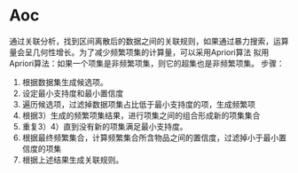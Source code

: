 # Aoc
通过关联分析，找到区间离散后的数据之间的关联规则，如果通过暴力搜索，运算量会呈几何性增长。为了减少频繁项集的计算量，可以采用Apriori算法
拟用Apriori算法：如果一个项集是非频繁项集，则它的超集也是非频繁项集。
步骤：
1)	根据数据集生成候选项。
2)	设定最小支持度和最小置信度
3)	遍历候选项，过滤掉数据项集占比低于最小支持度的项，生成频繁项
4)	根据3）生成的频繁项集结果，进行项集之间的组合形成新的项集集合
5)	重复3）4）直到没有新的项集满足最小支持度。
6)	根据最终频繁集合，计算频繁集合所含物品之间的置信度，过滤掉小于最小置信度的项集
7)	根据上述结果生成关联规则。
